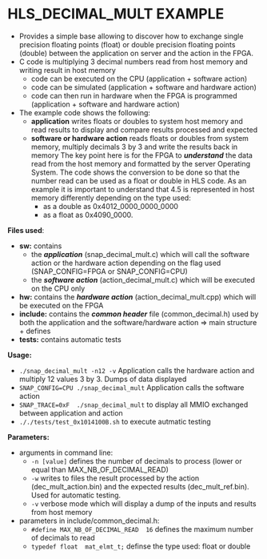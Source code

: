 # HLS_DECIMAL_MULT EXAMPLE

* Provides a simple base allowing to discover how to exchange single precision floating points (float) or double precision floating points (double) between the application on server and the action in the FPGA.
* C code is multiplying 3 decimal numbers read from host memory and writing result in host memory
  * code can be executed on the CPU (application + software action)
  * code can be simulated (application + software and hardware action)
  * code can then run in hardware when the FPGA is programmed (application + software and hardware action)
* The example code shows the following:
  * **application** writes floats or doubles to system host memory and read results to display and compare results processed and expected
  * **software or hardware action** reads floats or doubles from system memory, multiply decimals 3 by 3 and write the results back in memory
  The key point here is for the FPGA to ***understand*** the data read from the host memory and formatted by the server Operating System. The code shows the conversion to be done so that the number read can be used as a float or double in HLS code.
As an example it is important to understand that 4.5 is represented in host memory differently depending on the type used:
    * as a double as 0x4012_0000_0000_0000
    * as a float  as 0x4090_0000. 

__Files used__:
 * **sw:** contains
   * the ***application*** (snap_decimal_mult.c) which will call the software action or the hardware action depending on the flag used (SNAP_CONFIG=FPGA or SNAP_CONFIG=CPU)
   * the ***software action*** (action_decimal_mult.c) which will be executed on the CPU only
 * **hw:** contains the ***hardware action*** (action_decimal_mult.cpp) which will be executed on the FPGA 
 * **include:** contains the ***common header*** file (common_decimal.h) used by both the application and the software/hardware action => main structure + defines
 * **tests:** contains automatic tests
 
 __Usage:__
 * `./snap_decimal_mult -n12 -v` Application calls the hardware action and multiply 12 values 3 by 3. Dumps of data displayed
 * `SNAP_CONFIG=CPU ./snap_decimal_mult` Application calls the software action
 * `SNAP_TRACE=0xF  ./snap_decimal_mult` to display all MMIO exchanged between application and action
 * `././tests/test_0x1014100B.sh` to execute autmatic testing
 
 __Parameters:__
*  arguments in command line:
   * `-n [value]` defines the number of decimals to process (lower or equal than MAX_NB_OF_DECIMAL_READ)
   * `-w` writes to files the result processed by the action (dec_mult_action.bin) and the expected results (dec_mult_ref.bin). Used for automatic testing.
   * `-v` verbose mode which will display a dump of the inputs and results from host memory 
* parameters in include/common_decimal.h:
   * `#define MAX_NB_OF_DECIMAL_READ  16` defines the maximum number of decimals to read
   * `typedef float  mat_elmt_t;` definse the type used: float or double

 

